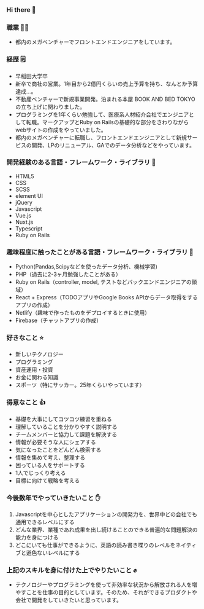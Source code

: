 ### Hi there 👋

<!--
**masanarih0ri/masanarih0ri** is a ✨ _special_ ✨ repository because its `README.md` (this file) appears on your GitHub profile.

Here are some ideas to get you started:

- 🔭 I’m currently working on ...
- 🌱 I’m currently learning ...
- 👯 I’m looking to collaborate on ...
- 🤔 I’m looking for help with ...
- 💬 Ask me about ...
- 📫 How to reach me: ...
- 😄 Pronouns: ...
- ⚡ Fun fact: ...
-->
### 職業 👨‍💻
* 都内のメガベンチャーでフロントエンドエンジニアをしています。

### 経歴 🗒
* 早稲田大学卒
* 新卒で商社の営業。1年目から2億円くらいの売上予算を持ち、なんとか予算達成…。
* 不動産ベンチャーで新規事業開発。泊まれる本屋 BOOK AND BED TOKYOの立ち上げに関わりました。
* プログラミングを1年くらい勉強して、医療系人材紹介会社でエンジニアとして転職。マークアップとRuby on Railsの基礎的な部分をさわりながらwebサイトの作成をやっていました。
* 都内のメガベンチャーに転職し、フロントエンドエンジニアとして新規サービスの開発、LPのリニューアル、GAでのデータ分析などをやっています。

### 開発経験のある言語・フレームワーク・ライブラリ 📣
* HTML5
* CSS
* SCSS
* element UI
* jQuery
* Javascript
* Vue.js
* Nuxt.js
* Typescript
* Ruby on Rails

### 趣味程度に触ったことがある言語・フレームワーク・ライブラリ 💪
* Python(Pandas,Scipyなどを使ったデータ分析、機械学習)
* PHP（過去に2-3ヶ月勉強したことがある）
* Ruby on Rails（controller, model, テストなどバックエンドエンジニアの領域）
* React + Express（TODOアプリやGoogle Books APIからデータ取得をするアプリの作成）
* Netlify（趣味で作ったものをデプロイするときに使用）
* Firebase（チャットアプリの作成）

### 好きなこと ⭐️
* 新しいテクノロジー
* プログラミング
* 資産運用・投資
* お金に関わる知識
* スポーツ（特にサッカー。25年くらいやっています）

### 得意なこと 👍
* 基礎を大事にしてコツコツ練習を重ねる
* 理解していることを分かりやすく説明する
* チームメンバーと協力して課題を解決する
* 情報が必要そうな人にシェアする
* 気になったことをどんどん検索する
* 情報を集めて考え、整理する
* 困っている人をサポートする
* 1人でじっくり考える
* 目標に向けて戦略を考える

### 今後数年でやっていきたいこと ✋
1. Javascriptを中心としたアプリケーションの開発力を、世界中どの会社でも通用できるレベルにする
2. どんな業界、業種であれ成果を出し続けることのできる普遍的な問題解決の能力を身につける
3. どこにいても仕事ができるように、英語の読み書き喋りのレベルをネイティブと遜色ないレベルにする

### 上記のスキルを身に付けた上でやりたいこと ✊
* テクノロジーやプログラミングを使って非効率な状況から解放される人を増やすことを仕事の目的としています。そのため、それができるプロダクトや会社で開発をしていきたいと思っています。
